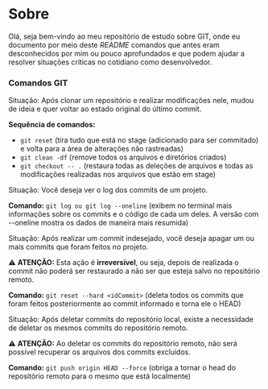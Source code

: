 # Sobre

Olá, seja bem-vindo ao meu repositório de estudo sobre GIT, onde eu documento por meio deste _README_ comandos que antes eram desconhecidos por mim ou pouco aprofundados e que podem ajudar a resolver situações críticas no cotidiano como desenvolvedor.

### Comandos GIT

Situação: Após clonar um repositório e realizar modificações nele, mudou de ideia e quer voltar ao estado original do último commit.

**Sequência de comandos:**

- ```git reset``` (tira tudo que está no stage (adicionado para ser commitado) e volta para a área de alterações não rastreadas)
- ```git clean -df``` (remove todos os arquivos e diretórios criados)
- ```git checkout -- .``` (restaura todas as deleções de arquivos e todas as modificações realizadas nos arquivos que estão em stage)

Situação: Você deseja ver o log dos commits de um projeto.

**Comando:** ```git log ou git log --oneline``` (exibem no terminal mais informações sobre os commits e o código de cada um deles. A versão com --oneline mostra os dados de maneira mais resumida)

Situação: Após realizar um commit indesejado, você deseja apagar um ou mais commits que foram feitos no projeto.

⚠️ **ATENÇÃO:** Esta ação é __irreversível__, ou seja, depois de realizada o commit não poderá ser restaurado a não ser que esteja salvo no repositório remoto.

**Comando:** ```git reset --hard <idCommit>``` (deleta todos os commits que foram feitos posteriormente ao commit informado e torna ele o HEAD)

Situação: Após deletar commits do repositório local, existe a necessidade de deletar os mesmos commits do repositório remoto.

⚠️ **ATENÇÃO:** Ao deletar os commits do repositório remoto, não será possível recuperar os arquivos dos commits excluídos.

**Comando:** ```git push origin HEAD --force``` (obriga a tornar o head do repositório remoto para o mesmo que está localmente)